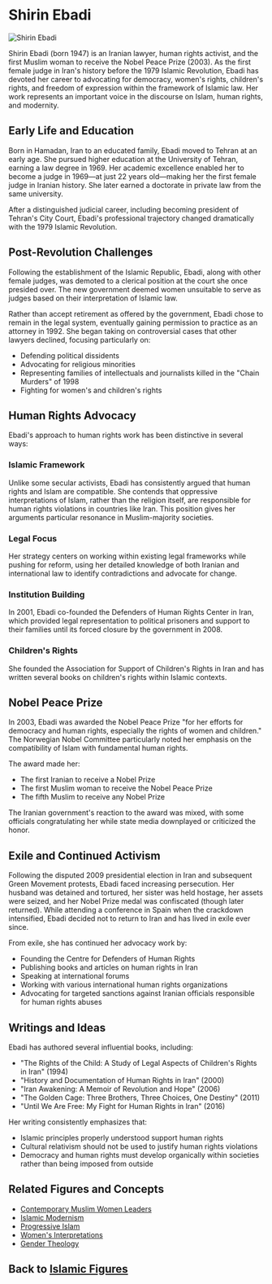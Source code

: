 # Shirin Ebadi

![Shirin Ebadi](../../images/shirin_ebadi.jpg)

Shirin Ebadi (born 1947) is an Iranian lawyer, human rights activist, and the first Muslim woman to receive the Nobel Peace Prize (2003). As the first female judge in Iran's history before the 1979 Islamic Revolution, Ebadi has devoted her career to advocating for democracy, women's rights, children's rights, and freedom of expression within the framework of Islamic law. Her work represents an important voice in the discourse on Islam, human rights, and modernity.

## Early Life and Education

Born in Hamadan, Iran to an educated family, Ebadi moved to Tehran at an early age. She pursued higher education at the University of Tehran, earning a law degree in 1969. Her academic excellence enabled her to become a judge in 1969—at just 22 years old—making her the first female judge in Iranian history. She later earned a doctorate in private law from the same university.

After a distinguished judicial career, including becoming president of Tehran's City Court, Ebadi's professional trajectory changed dramatically with the 1979 Islamic Revolution.

## Post-Revolution Challenges

Following the establishment of the Islamic Republic, Ebadi, along with other female judges, was demoted to a clerical position at the court she once presided over. The new government deemed women unsuitable to serve as judges based on their interpretation of Islamic law.

Rather than accept retirement as offered by the government, Ebadi chose to remain in the legal system, eventually gaining permission to practice as an attorney in 1992. She began taking on controversial cases that other lawyers declined, focusing particularly on:

- Defending political dissidents
- Advocating for religious minorities
- Representing families of intellectuals and journalists killed in the "Chain Murders" of 1998
- Fighting for women's and children's rights

## Human Rights Advocacy

Ebadi's approach to human rights work has been distinctive in several ways:

### Islamic Framework
Unlike some secular activists, Ebadi has consistently argued that human rights and Islam are compatible. She contends that oppressive interpretations of Islam, rather than the religion itself, are responsible for human rights violations in countries like Iran. This position gives her arguments particular resonance in Muslim-majority societies.

### Legal Focus
Her strategy centers on working within existing legal frameworks while pushing for reform, using her detailed knowledge of both Iranian and international law to identify contradictions and advocate for change.

### Institution Building
In 2001, Ebadi co-founded the Defenders of Human Rights Center in Iran, which provided legal representation to political prisoners and support to their families until its forced closure by the government in 2008.

### Children's Rights
She founded the Association for Support of Children's Rights in Iran and has written several books on children's rights within Islamic contexts.

## Nobel Peace Prize

In 2003, Ebadi was awarded the Nobel Peace Prize "for her efforts for democracy and human rights, especially the rights of women and children." The Norwegian Nobel Committee particularly noted her emphasis on the compatibility of Islam with fundamental human rights.

The award made her:
- The first Iranian to receive a Nobel Prize
- The first Muslim woman to receive the Nobel Peace Prize
- The fifth Muslim to receive any Nobel Prize

The Iranian government's reaction to the award was mixed, with some officials congratulating her while state media downplayed or criticized the honor.

## Exile and Continued Activism

Following the disputed 2009 presidential election in Iran and subsequent Green Movement protests, Ebadi faced increasing persecution. Her husband was detained and tortured, her sister was held hostage, her assets were seized, and her Nobel Prize medal was confiscated (though later returned). While attending a conference in Spain when the crackdown intensified, Ebadi decided not to return to Iran and has lived in exile ever since.

From exile, she has continued her advocacy work by:
- Founding the Centre for Defenders of Human Rights
- Publishing books and articles on human rights in Iran
- Speaking at international forums
- Working with various international human rights organizations
- Advocating for targeted sanctions against Iranian officials responsible for human rights abuses

## Writings and Ideas

Ebadi has authored several influential books, including:
- "The Rights of the Child: A Study of Legal Aspects of Children's Rights in Iran" (1994)
- "History and Documentation of Human Rights in Iran" (2000) 
- "Iran Awakening: A Memoir of Revolution and Hope" (2006)
- "The Golden Cage: Three Brothers, Three Choices, One Destiny" (2011)
- "Until We Are Free: My Fight for Human Rights in Iran" (2016)

Her writing consistently emphasizes that:
- Islamic principles properly understood support human rights
- Cultural relativism should not be used to justify human rights violations
- Democracy and human rights must develop organically within societies rather than being imposed from outside

## Related Figures and Concepts

- [Contemporary Muslim Women Leaders](./contemporary_women.md)
- [Islamic Modernism](../beliefs/reformist_thought.md)
- [Progressive Islam](../denominations/progressive_islam.md)
- [Women's Interpretations](../practices/womens_interpretations.md)
- [Gender Theology](../beliefs/gender_theology.md)

## Back to [Islamic Figures](./README.md)

